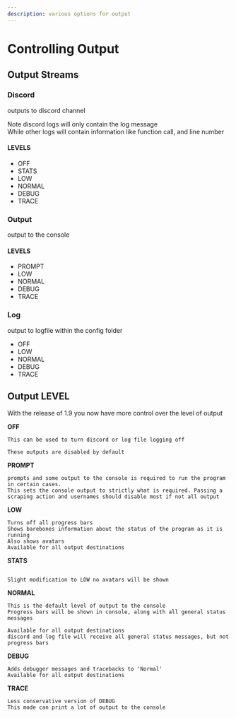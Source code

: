```yaml
---
description: various options for output
---
```


# Controlling Output

## Output Streams

### Discord

outputs to discord channel

Note discord logs will only contain the log message\
While other logs will contain information like function call, and line number

#### LEVELS

* OFF
* STATS
* LOW
* NORMAL
* DEBUG
* TRACE

### Output

output to the console

#### LEVELS

* PROMPT
* LOW
* NORMAL
* DEBUG
* TRACE

### Log

output to logfile within the config folder

* OFF
* LOW
* NORMAL
* DEBUG
* TRACE

## Output LEVEL

With the release of 1.9 you now have more control over the level of output

**OFF**

```
This can be used to turn discord or log file logging off

These outputs are disabled by default
```

**PROMPT**

```
prompts and some output to the console is required to run the program in certain cases.
This sets the console output to strictly what is required. Passing a scraping action and usernames should disable most if not all output
```

**LOW**

```
Turns off all progress bars 
Shows barebones information about the status of the program as it is running
Also shows avatars
Available for all output destinations
```

**STATS**

```

Slight modification to LOW no avatars will be shown

```

**NORMAL**

```
This is the default level of output to the console
Progress bars will be shown in console, along with all general status messages

Available for all output destinations
discord and log file will receive all general status messages, but not progress bars

```

**DEBUG**

```
Adds debugger messages and tracebacks to 'Normal'
Available for all output destinations

```

**TRACE**

```
Less conservative version of DEBUG
This mode can print a lot of output to the console
```
